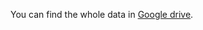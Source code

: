 You can find the whole data in [Google drive](https://drive.google.com/drive/folders/1Q1ac87vJ59mgM9fz4KI20xyAyUOvxU0W).

